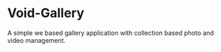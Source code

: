 Void-Gallery
============

A simple we based gallery application with collection based photo and video management.
